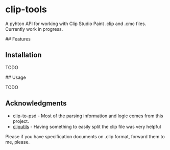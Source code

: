 # clip-tools

A pyhton API for working with Clip Studio Paint .clip and .cmc files. Currently work in progress.

## Features



## Installation

TODO

## Usage

TODO  

## Acknowledgments 

- [clip-to-psd](https://github.com/dobrokot/clip_to_psd) - Most of the parsing information and logic comes from this project.
- [cliputils](https://github.com/rasensuihei/cliputils) - Having something to easily split the clip file was very helpful

Please if you have specification documents on .clip format, forward them to me, please.